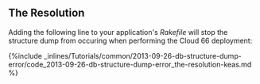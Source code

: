 <!-- usedin: [ _rails/Tutorials/2013-09-26-db-structure-dump-error.md] -->


## The Resolution

Adding the following line to your application's *Rakefile* will stop the structure dump from occuring when performing the Cloud 66 deployment:



{%include _inlines/Tutorials/common/2013-09-26-db-structure-dump-error/code_2013-09-26-db-structure-dump-error_the-resolution-keas.md %}







